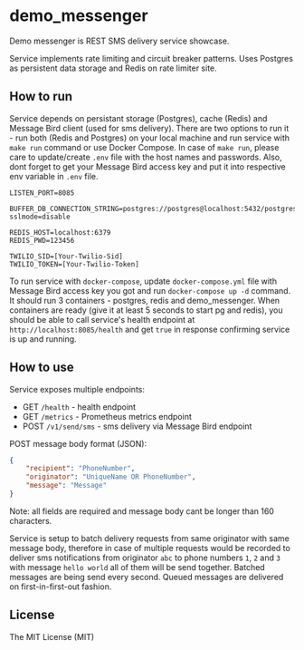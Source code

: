 # demo_messenger

Demo messenger is REST SMS delivery service showcase.

Service implements rate limiting and circuit breaker patterns. Uses Postgres as persistent data storage and Redis on rate limiter site.

## How to run

Service depends on persistant storage (Postgres), cache (Redis) and Message Bird client (used for sms delivery). There are two options to run it - run both (Redis and Postgres) on your local machine and run service with `make run` command or use Docker Compose.
In case of `make run`, please care to update/create `.env` file with the host names and passwords. Also, dont forget to get your Message Bird access key and put it into respective env variable in `.env` file.
```.env
LISTEN_PORT=8085

BUFFER_DB_CONNECTION_STRING=postgres://postgres@localhost:5432/postgres?sslmode=disable

REDIS_HOST=localhost:6379
REDIS_PWD=123456

TWILIO_SID=[Your-Twilio-Sid]
TWILIO_TOKEN=[Your-Twilio-Token]
```
To run service with `docker-compose`, update `docker-compose.yml` file with Message Bird access key you got and run `docker-compose up -d` command. It should run 3 containers - postgres, redis and demo_messenger.
When containers are ready (give it at least 5 seconds to start pg and redis), you should be able to call service's health endpoint at `http://localhost:8085/health` and get `true` in response confirming service is up and running. 

## How to use

Service exposes multiple endpoints:
- GET `/health` - health endpoint
- GET `/metrics` - Prometheus metrics endpoint
- POST `/v1/send/sms` - sms delivery via Message Bird endpoint
 
POST message body format (JSON):
```json
{
	"recipient": "PhoneNumber",
	"originator": "UniqueName OR PhoneNumber",
	"message": "Message"
}
```
Note: all fields are required and message body cant be longer than 160 characters.

Service is setup to batch delivery requests from same originator with same message body, therefore in case of multiple requests would be recorded to deliver sms notifications from originator `abc` to phone numbers `1`, `2` and `3` with message `hello world` all of them will be send together.
Batched messages are being send every second. Queued messages are delivered on first-in-first-out fashion.

## License
 
The MIT License (MIT)
